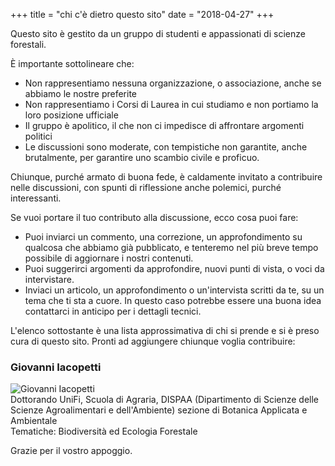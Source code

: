 +++
title = "chi c'è dietro questo sito"
date = "2018-04-27"
+++

Questo sito è gestito da un gruppo di studenti e appassionati di scienze forestali.

È importante sottolineare che:

* Non rappresentiamo nessuna organizzazione, o associazione, anche se abbiamo le nostre preferite
* Non rappresentiamo i Corsi di Laurea in cui studiamo e non portiamo la loro posizione ufficiale
* Il gruppo è apolitico, il che non ci impedisce di affrontare argomenti politici
* Le discussioni sono moderate, con tempistiche non garantite, anche brutalmente, per garantire uno scambio civile e proficuo.

Chiunque, purché armato di buona fede, è caldamente invitato a contribuire nelle discussioni, con spunti di riflessione anche polemici, purché interessanti.

Se vuoi portare il tuo contributo alla discussione, ecco cosa puoi fare:

* Puoi inviarci un commento, una correzione, un approfondimento su qualcosa che abbiamo già pubblicato, e tenteremo nel più breve tempo possibile di aggiornare i nostri contenuti.
* Puoi suggerirci argomenti da approfondire, nuovi punti di vista, o voci da intervistare.
* Inviaci un articolo, un approfondimento o un'intervista scritti da te, su un tema che ti sta a cuore. In questo caso potrebbe essere una buona idea contattarci in anticipo per i dettagli tecnici.

L'elenco sottostante è una lista approssimativa di chi si prende e si è preso cura di questo sito.
Pronti ad aggiungere chiunque voglia contribuire:

### Giovanni Iacopetti  
![Giovanni Iacopetti](../img/redazione/giovanniiacopetti.png)  
Dottorando UniFi, Scuola di Agraria, DISPAA (Dipartimento di Scienze delle Scienze Agroalimentari e dell'Ambiente) sezione di Botanica Applicata e Ambientale  
Tematiche: Biodiversità ed Ecologia Forestale

Grazie per il vostro appoggio.
